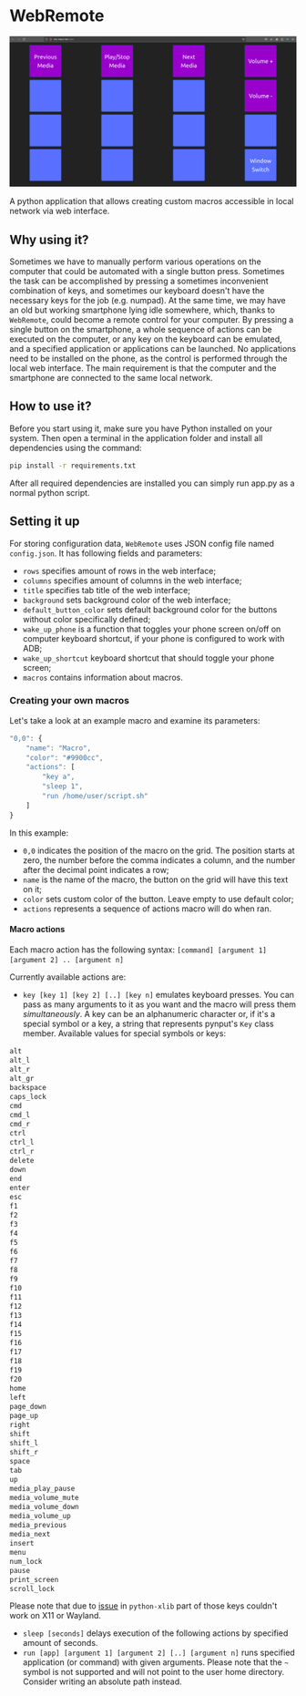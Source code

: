 # WebRemote

![Demo picture](pictures/screenshot.png "Demo picture")

A python application that allows creating custom macros accessible in local network via web interface.

## Why using it?

Sometimes we have to manually perform various operations on the computer that could be automated with a single button press. Sometimes the task can be accomplished by pressing a sometimes inconvenient combination of keys, and sometimes our keyboard doesn't have the necessary keys for the job (e.g. numpad). At the same time, we may have an old but working smartphone lying idle somewhere, which, thanks to `WebRemote`, could become a remote control for your computer. By pressing a single button on the smartphone, a whole sequence of actions can be executed on the computer, or any key on the keyboard can be emulated, and a specified application or applications can be launched. No applications need to be installed on the phone, as the control is performed through the local web interface. The main requirement is that the computer and the smartphone are connected to the same local network.

## How to use it?

Before you start using it, make sure you have Python installed on your system. Then open a terminal in the application folder and install all dependencies using the command:
```sh
pip install -r requirements.txt
```

After all required dependencies are installed you can simply run app.py as a normal python script.

## Setting it up

For storing configuration data, `WebRemote` uses JSON config file named `config.json`. It has following fields and parameters:
* `rows` specifies amount of rows in the web interface;
* `columns` specifies amount of columns in the web interface;
* `title` specifies tab title of the web interface;
* `background` sets background color of the web interface;
* `default_button_color` sets default background color for the buttons without color specifically defined;
* `wake_up_phone` is a function that toggles your phone screen on/off on computer keyboard shortcut, if your phone is configured to work with ADB;
* `wake_up_shortcut` keyboard shortcut that should toggle your phone screen;
* `macros` contains information about macros.

### Creating your own macros

Let's take a look at an example macro and examine its parameters:

```js
"0,0": {
    "name": "Macro",
    "color": "#9900cc",
    "actions": [
        "key a",
        "sleep 1",
        "run /home/user/script.sh"
    ]
}
```

In this example: 
* `0,0` indicates the position of the macro on the grid. The position starts at zero, the number before the comma indicates a column, and the number after the decimal point indicates a row;
* `name` is the name of the macro, the button on the grid will have this text on it;
* `color` sets custom color of the button. Leave empty to use default color;
* `actions` represents a sequence of actions macro will do when ran.

#### Macro actions

Each macro action has the following syntax:
`[command] [argument 1] [argument 2] .. [argument n]`

Currently available actions are:
* `key [key 1] [key 2] [..] [key n]` emulates keyboard presses. You can pass as many arguments to it as you want and the macro will press them _simultaneously_. A key can be an alphanumeric character or, if it's a special symbol or a key, a string that represents pynput's `Key` class member.
Available values for special symbols or keys:
```
alt
alt_l
alt_r
alt_gr
backspace
caps_lock
cmd
cmd_l
cmd_r
ctrl
ctrl_l
ctrl_r
delete
down
end
enter
esc
f1
f2
f3
f4
f5
f6
f7
f8
f9
f10
f11
f12
f13
f14
f15
f16
f17
f18
f19
f20
home
left
page_down
page_up
right
shift
shift_l
shift_r
space
tab
up
media_play_pause
media_volume_mute
media_volume_down
media_volume_up
media_previous
media_next
insert
menu
num_lock
pause
print_screen
scroll_lock
```

Please note that due to [issue](https://github.com/python-xlib/python-xlib/issues/241) in `python-xlib` part of those keys couldn't work on X11 or Wayland.

* `sleep [seconds]` delays execution of the following actions by specified amount of seconds.
* `run [app] [argument 1] [argument 2] [..] [argument n]` runs specified application (or command) with given arguments. Please note that the `~` symbol is not supported and will not point to the user home directory. Consider writing an absolute path instead.
